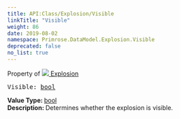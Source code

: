 ```yaml
---
title: API:Class/Explosion/Visible
linkTitle: "Visible"
weight: 86
date: 2019-08-02
namespace: Primrose.DataModel.Explosion.Visible
deprecated: false
no_list: true
---
```

Property of <a href="/docs/api-reference/Class/Explosion"><img src="/icons/silk/deathstar.png"/>&nbsp;Explosion</a>
<pre class="method-declaration">
Visible: <a class="type" href="/docs/api-reference/System/Primitives#boolean">bool</a></pre>
<b>Value Type: </b>
<a class="type" href="/docs/api-reference/System/Primitives#boolean">bool</a>
<br/>
<b>Description: </b>
Determines whether the explosion is visible.

